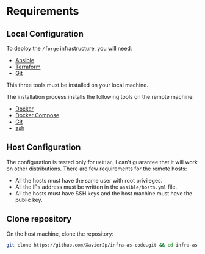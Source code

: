 # Requirements

## Local Configuration

To deploy the `/forge` infrastructure, you will need:

+ [Ansible](https://ansible.com/)
+ [Terraform](https://terraform.io/)
+ [Git](https://git-scm.com/)

This three tools must be installed on your local machine.

The installation process installs the following tools on the remote machine:

+ [Docker](https://docker.com/)
+ [Docker Compose](https://docs.docker.com/compose/)
+ [Git](https://git-scm.com/)
+ [zsh](https://zsh.org/)

## Host Configuration

The configuration is tested only for `Debian`, I can't guarantee that it will work on other distributions.
There are few requirements for the remote hosts:

+ All the hosts must have the same user with root privileges.
+ All the IPs address must be written in the `ansible/hosts.yml` file.
+ All the hosts must have SSH keys and the host machine must have the public key.

## Clone repository

On the host machine, clone the repository:

```bash
git clone https://github.com/Xavier2p/infra-as-code.git && cd infra-as-code
```
